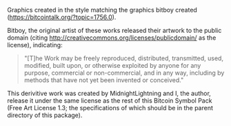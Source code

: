 Graphics created in the style matching the graphics bitboy created (https://bitcointalk.org/?topic=1756.0).

Bitboy, the original artist of these works released their artwork to the public domain (citing http://creativecommons.org/licenses/publicdomain/ as the license), indicating:

>"[T]he Work may be freely reproduced, distributed, transmitted, used, modified, built upon, or otherwise exploited by anyone for any purpose, commercial or non-commercial, and in any way, including by methods that have not yet been invented or conceived."

This derivitive work was created by MidnightLightning and I, the author, release it under the same license as the rest of this Bitcoin Symbol Pack (Free Art License 1.3; the specifications of which should be in the parent directory of this package).